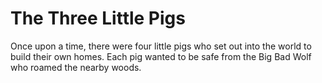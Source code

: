 # The Three Little Pigs

Once upon a time, there were four little pigs who set out into the world to build their own homes. Each pig wanted to be safe from the Big Bad Wolf who roamed the nearby woods.